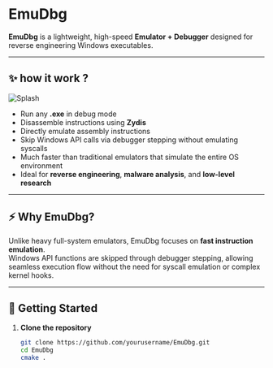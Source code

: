 # EmuDbg

**EmuDbg** is a lightweight, high-speed **Emulator + Debugger** designed for reverse engineering Windows executables.

---

## ✨ how it work ?
![Splash](https://github.com/mojtabafalleh/emudbg/blob/master/doc/Screenshot%202025-07-25%20184628.png)
- Run any **.exe** in debug mode  
- Disassemble instructions using **Zydis**  
- Directly emulate assembly instructions  
- Skip Windows API calls via debugger stepping without emulating syscalls  
- Much faster than traditional emulators that simulate the entire OS environment  
- Ideal for **reverse engineering**, **malware analysis**, and **low-level research**

---

## ⚡ Why EmuDbg?

Unlike heavy full-system emulators, EmuDbg focuses on **fast instruction emulation**.  
Windows API functions are skipped through debugger stepping, allowing seamless execution flow without the need for syscall emulation or complex kernel hooks.

---

## 🚀 Getting Started

1. **Clone the repository**
   ```bash
   git clone https://github.com/yourusername/EmuDbg.git
   cd EmuDbg
   cmake . 
